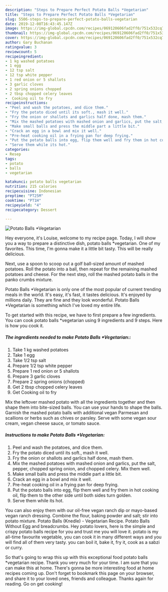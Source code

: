 ```yaml
---
description: "Steps to Prepare Perfect Potato Balls *Vegetarian"
title: "Steps to Prepare Perfect Potato Balls *Vegetarian"
slug: 5506-steps-to-prepare-perfect-potato-balls-vegetarian
date: 2019-12-08T16:43:45.147Z
image: https://img-global.cpcdn.com/recipes/069120606fad2ff0/751x532cq70/potato-balls-vegetarian-recipe-main-photo.jpg
thumbnail: https://img-global.cpcdn.com/recipes/069120606fad2ff0/751x532cq70/potato-balls-vegetarian-recipe-main-photo.jpg
cover: https://img-global.cpcdn.com/recipes/069120606fad2ff0/751x532cq70/potato-balls-vegetarian-recipe-main-photo.jpg
author: Gary Buchanan
ratingvalue: 3
reviewcount: 5
recipeingredient:
- 1 kg washed potatoes
- 1 egg
- 12 tsp salt
- 12 tsp white pepper
- 1 red onion or 5 shallots
- 3 garlic cloves
- 2 spring onions chopped
- 2 tbsp chopped celery leaves
-  Cooking oil to fry
recipeinstructions:
- "Peel and wash the potatoes, and dice them."
- "Fry the potato diced until its soft., mash it well."
- "Fry the onion or shallots and garlics half done, mash them."
- "Mix the mashed potatoes with mashed onion and garlics, put the salt, pepper, chopped spring onion, and chopped celery. Mix them well."
- "Make small balls and press the middle part a little bit."
- "Crack an egg in a bowl and mix it well."
- "Pre-heat cooking oil in a frying pan for deep frying."
- "Put the potato balls into egg, flip them well and fry them in hot cooking oil, flip them to the other side until both sides turn golden."
- "Serve them while its hot."
categories:
- Resep
tags:
- potato
- balls
- vegetarian

katakunci: potato balls vegetarian
nutrition: 215 calories
recipecuisine: Indonesian
preptime: "PT25M"
cooktime: "PT1H"
recipeyield: "4"
recipecategory: Dessert

---
```



![Potato Balls *Vegetarian](https://img-global.cpcdn.com/recipes/069120606fad2ff0/751x532cq70/potato-balls-vegetarian-recipe-main-photo.jpg)

Hey everyone, it's Louise, welcome to my recipe page. Today, I will show you a way to prepare a distinctive dish, potato balls *vegetarian. One of my favorites. This time, I'm gonna make it a little bit tasty. This will be really delicious.

Next, use a spoon to scoop out a golf ball-sized amount of mashed potatoes. Roll the potato into a ball, then repeat for the remaining mashed potatoes and cheese. For the next step, roll the mashed potato balls in the panko crumbs mixture.

Potato Balls *Vegetarian is only one of the most popular of current trending meals in the world. It's easy, it's fast, it tastes delicious. It's enjoyed by millions daily. They are fine and they look wonderful. Potato Balls *Vegetarian is something which I've loved my entire life.


To get started with this recipe, we have to first prepare a few ingredients. You can cook potato balls *vegetarian using 9 ingredients and 9 steps. Here is how you cook it.

##### The ingredients needed to make Potato Balls *Vegetarian::

1. Take 1 kg washed potatoes
1. Take 1 egg
1. Take 1/2 tsp salt
1. Prepare 1/2 tsp white pepper
1. Prepare 1 red onion or 5 shallots
1. Prepare 3 garlic cloves
1. Prepare 2 spring onions (chopped)
1. Get 2 tbsp chopped celery leaves
1. Get  Cooking oil to fry


Mix the leftover mashed potato with all the ingredients together and then shape them into bite-sized balls. You can use your hands to shape the balls. Garnish the mashed potato balls with additional vegan Parmesan and scallions or herbs such as chives or parsley. Serve with some vegan sour cream, vegan cheese sauce, or tomato sauce. 

##### Instructions to make Potato Balls *Vegetarian:

1. Peel and wash the potatoes, and dice them.
1. Fry the potato diced until its soft., mash it well.
1. Fry the onion or shallots and garlics half done, mash them.
1. Mix the mashed potatoes with mashed onion and garlics, put the salt, pepper, chopped spring onion, and chopped celery. Mix them well.
1. Make small balls and press the middle part a little bit.
1. Crack an egg in a bowl and mix it well.
1. Pre-heat cooking oil in a frying pan for deep frying.
1. Put the potato balls into egg, flip them well and fry them in hot cooking oil, flip them to the other side until both sides turn golden.
1. Serve them while its hot.


You can also enjoy them with our oil-free vegan ranch dip or mayo-based vegan ranch dressing. Combine the flour, baking powder and salt; stir into potato mixture. Potato Balls (Knedle) - Vegetarian Recipe. Potato Balls Without Egg and breadcrumbs. Hey potato lovers, here is the simple and crispy potato balls recipe for you and trust me you will love it. potato is my all-time favourite vegetable, you can cook it in many different ways and you will find all of them very tasty. you can boil it, bake it, fry it, cook as a sabzi or curry. 

So that's going to wrap this up with this exceptional food potato balls *vegetarian recipe. Thank you very much for your time. I am sure that you can make this at home. There's gonna be more interesting food at home recipes coming up. Don't forget to bookmark this page on your browser, and share it to your loved ones, friends and colleague. Thanks again for reading. Go on get cooking!
